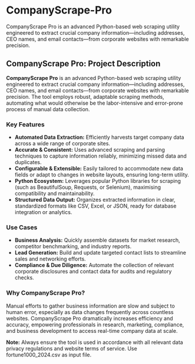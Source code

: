 # CompanyScrape-Pro
CompanyScrape Pro is an advanced Python-based web scraping utility engineered to extract crucial company information—including addresses, CEO names, and email contacts—from corporate websites with remarkable precision.

## CompanyScrape Pro: Project Description

**CompanyScrape Pro** is an advanced Python-based web scraping utility engineered to extract crucial company information—including addresses, CEO names, and email contacts—from corporate websites with remarkable precision. The tool employs robust, adaptable scraping methods, automating what would otherwise be the labor-intensive and error-prone process of manual data collection.

### Key Features

- **Automated Data Extraction:** Efficiently harvests target company data across a wide range of corporate sites.
- **Accurate & Consistent:** Uses advanced scraping and parsing techniques to capture information reliably, minimizing missed data and duplicates.
- **Configurable & Extensible:** Easily tailored to accommodate new data fields or adapt to changes in website layouts, ensuring long-term utility.
- **Python Ecosystem:** Leverages popular Python libraries for scraping (such as BeautifulSoup, Requests, or Selenium), maximising compatibility and maintainability.
- **Structured Data Output:** Organizes extracted information in clear, standardized formats like CSV, Excel, or JSON, ready for database integration or analytics.

### Use Cases

- **Business Analysis:** Quickly assemble datasets for market research, competitor benchmarking, and industry reports.
- **Lead Generation:** Build and update targeted contact lists to streamline sales and networking efforts.
- **Compliance & Due Diligence:** Automate the collection of relevant corporate disclosures and contact data for audits and regulatory checks.

### Why CompanyScrape Pro?

Manual efforts to gather business information are slow and subject to human error, especially as data changes frequently across countless websites. CompanyScrape Pro dramatically increases efficiency and accuracy, empowering professionals in research, marketing, compliance, and business development to access real-time company data at scale.

**Note:** Always ensure the tool is used in accordance with all relevant data privacy regulations and website terms of service.
          Use fortune1000_2024.csv as input file.
